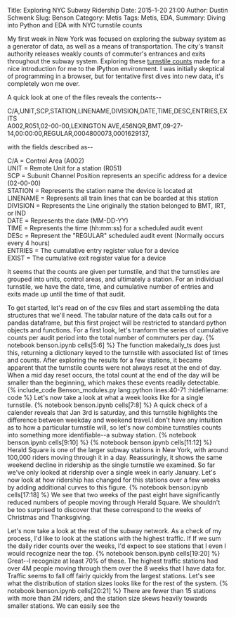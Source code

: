 Title: Exploring NYC Subway Ridership
Date: 2015-1-20 21:00
Author: Dustin Schwenk
Slug: Benson
Category: Metis	
Tags: Metis, EDA, 
Summary: Diving into Python and EDA with NYC turnstile counts

My first week in New York was focused on exploring the subway system as a generator of data, as well as a means of transportation.
The city's transit authority releases weakly counts of commuter's entrances and exits throughout the subway system. Exploring these
[turnstile counts](http://web.mta.info/developers/turnstile.html) made for a nice introduction for me to the IPython environment.
I was initially skeptical of programming in a browser, but for tentative first dives into new data, it's completely won me 
over. 

A quick look at one of the files reveals the contents--

C/A,UNIT,SCP,STATION,LINENAME,DIVISION,DATE,TIME,DESC,ENTRIES,EXITS   
A002,R051,02-00-00,LEXINGTON AVE,456NQR,BMT,09-27-14,00:00:00,REGULAR,0004800073,0001629137,

with the fields described as--

C/A      = Control Area (A002)  
UNIT     = Remote Unit for a station (R051)     
SCP      = Subunit Channel Position represents an specific address for a device (02-00-00)  
STATION  = Represents the station name the device is located at     
LINENAME = Represents all train lines that can be boarded at this station   
DIVISION = Represents the Line originally the station belonged to BMT, IRT, or IND          
DATE     = Represents the date (MM-DD-YY)       
TIME     = Represents the time (hh:mm:ss) for a scheduled audit event       
DESc     = Represent the "REGULAR" scheduled audit event (Normally occurs every 4 hours)    
ENTRIES  = The cumulative entry register value for a device         
EXIST    = The cumulative exit register value for a device      

It seems that the counts are given per turnstile, and that the turnstiles are grouped into units, control areas, and ultimately a station. 
For an individual turnstile, we have the date, time, and cumulative number of entries and exits made up until the time of that audit.


To get started, let's read on of the csv files and start assembling the data structures that we'll need. The tabular nature of the data
calls out for a pandas dataframe, but this first project will be restricted to standard python objects and functions. For a first look, let's tranform the series 
of cumulative counts per audit period into the total number of commuters per day.
{% notebook benson.ipynb cells[5:6] %}
The function makedaily_ts does just this, returning a dictionary keyed to the turnstile with associated list of times and counts.
After exploring the results for a few stations, it became apparent that the turnstile counts were not always reset at the end of 
day. When a mid day reset occurs, the total count at the end of the day will be smaller than the beginning, which makes these events
readily detectable. 
{% include_code Benson_modules.py lang:python lines:40-71 :hidefilename: code %}
Let's now take a look at what a week looks like for a single turnstile.
{% notebook benson.ipynb cells[7:8] %}
A quick check of a calender reveals that Jan 3rd is saturday, and this turnstile highlights the difference between weekday and weekend
travel.I don't have any intuition as to how a particular turnstile will, so let's now combine turnstiles counts into something
more identifiable--a subway station. 
{% notebook benson.ipynb cells[9:10] %}
{% notebook benson.ipynb cells[11:12] %}
Herald Square is one of the larger subway stations in New York, with around 100,000 riders moving through it in a day. 
Reassuringly, it shows the same weekend decline in ridership as the single turnstile we examined. So far we've only looked at ridership
over a single week in early January. Let's now look at how ridership has changed for this stations over a few weeks by adding 
 additional curves to this figure.
{% notebook benson.ipynb cells[17:18] %}
We see that two weeks of the past eight have significantly reduced numbers of people moving through Herald Square. We shouldn't 
be too surprised to discover that these correspond to the weeks of Christmas and Thanksgiving. 

Let's now take a look at the rest of the subway network. As a check of my process, I'd like to look at the stations with the 
highest traffic. If If we sum the daily rider counts over the weeks, I'd expect to see stations that I even I would recognize near the 
top.
{% notebook benson.ipynb cells[19:20] %}
Great--I recognize at least 70% of these. The highest traffic stations had over 4M people moving through them over the 8 weeks
that I have data for. Traffic seems to fall off fairly quickly from the largest stations. Let's see what the distribution 
of station sizes looks like for the rest of the system.
{% notebook benson.ipynb cells[20:21] %}
There are fewer than 15 stations with more than 2M riders, and the station size skews heavily towards smaller stations.
We can easily see the 




